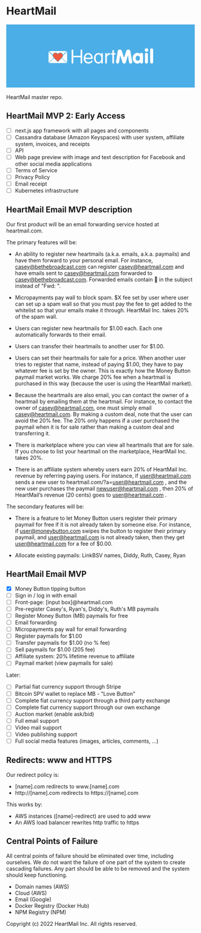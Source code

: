 # HeartMail

<img src='./heartmail-landscape.png' alt='BeTheBroadcast' width='800'>

HeartMail master repo.

## HeartMail MVP 2: Early Access

- [ ] next.js app framework with all pages and components
- [ ] Cassandra database (Amazon Keyspaces) with user system, affiliate system,
  invoices, and receipts
- [ ] API
- [ ] Web page preview with image and text description for Facebook and other
  social media applications
- [ ] Terms of Service
- [ ] Privacy Policy
- [ ] Email receipt
- [ ] Kubernetes infrastructure

## HeartMail Email MVP description

Our first product will be an email forwarding service hosted at heartmail.com.

The primary features will be:

- An ability to register new heartmails (a.k.a. emails, a.k.a. paymails) and have them forward to your personal email. For instance, casey@bethebroadcast.com can register casey@heartmail.com and have emails sent to casey@heartmail.com forwarded to casey@bethebroadcast.com. Forwarded emails contain 💌 in the subject instead of "Fwd: ".

- Micropayments pay wall to block spam. $X fee set by user where user can set up a spam wall so that you must pay the fee to get added to the whitelist so that your emails make it through. HeartMail Inc. takes 20% of the spam wall.

- Users can register new heartmails for $1.00 each. Each one automatically forwards to their email.

- Users can transfer their heartmails to another user for $1.00.

- Users can set their heartmails for sale for a price. When another user tries to register that name, instead of paying $1.00, they have to pay whatever fee is set by the owner. This is exactly how the Money Button paymail market works. We charge 20% fee when a heartmail is purchased in this way (because the user is using the HeartMail market).

- Because the heartmails are also email, you can contact the owner of a heartmail by emailing them at the heartmail. For instance, to contact the owner of casey@heartmail.com, one must simply email casey@heartmail.com. By making a custom deal, note that the user can avoid the 20% fee. The 20% only happens if a user purchased the paymail when it is for sale rather than making a custom deal and transferring it.

- There is marketplace where you can view all heartmails that are for sale. If you choose to list your heartmail on the marketplace, HeartMail Inc. takes 20%.

- There is an affiliate system whereby users earn 20% of HeartMail Inc. revenue by referring paying users. For instance, if user@heartmail.com sends a new user to heartmail.com/?a=user@heartmail.com , and the new user purchases the paymail newuser@heartmail.com , then 20% of HeartMail’s revenue (20 cents) goes to user@heartmail.com .

The secondary features will be:

- There is a feature to let Money Button users register their primary paymail for free if it is not already taken by someone else. For instance, if user@moneybutton.com swipes the button to register their primary paymail, and user@heartmail.com is not already taken, then they get user@heartmail.com for a fee of $0.00.

- Allocate existing paymails: LinkBSV names, Diddy, Ruth, Casey, Ryan

## HeartMail Email MVP 

- [x] Money Button tipping button
- [ ] Sign in / log in with email
- [ ] Front-page: [input box]@heartmail.com
- [ ] Pre-register Casey's, Ryan's, Diddy's, Ruth's MB paymails
- [ ] Register Money Button (MB) paymails for free
- [ ] Email forwarding
- [ ] Micropayments pay wall for email forwarding
- [ ] Register paymails for $1.00
- [ ] Transfer paymails for $1.00 (no % fee)
- [ ] Sell paymails for $1.00 (205 fee)
- [ ] Affiliate system: 20% lifetime revenue to affiliate
- [ ] Paymail market (view paymails for sale)

Later:
- [ ] Partial fiat currency support through Stripe
- [ ] Bitcoin SPV wallet to replace MB - "Love Button"
- [ ] Complete fiat currency support through a third party exchange
- [ ] Complete fiat currency support through our own exchange
- [ ] Auction market (enable ask/bid)
- [ ] Full email support
- [ ] Video mail support
- [ ] Video publishing support
- [ ] Full social media features (images, articles, comments, ...)

## Redirects: www and HTTPS

Our redirect policy is:

- [name].com redirects to www.[name].com
- http://[name].com redirects to https://[name].com

This works by:

- AWS instances ([name]-redirect) are used to add www
- An AWS load balancer rewrites http traffic to https

## Central Points of Failure

All central points of failure should be eliminated over time, including
ourselves. We do not want the failure of one part of the system to create
cascading failures. Any part should be able to be removed and the system should
keep functioning.

* Domain names (AWS)
* Cloud (AWS)
* Email (Google)
* Docker Registry (Docker Hub)
* NPM Registry (NPM)

Copyright (c) 2022 HeartMail Inc. All rights reserved.
